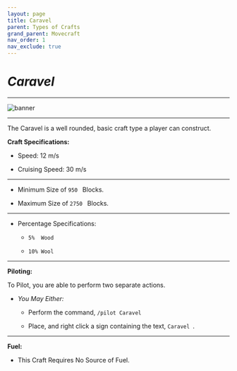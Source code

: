 ```yaml
---
layout: page
title: Caravel
parent: Types of Crafts
grand_parent: Movecraft
nav_order: 1
nav_exclude: true
---
```


# ***Caravel***

---

![banner](https://static.planetminecraft.com/files/resource_media/screenshot/1822/2018-05-29-18-29-07-1527636684_lrg.png)

---

The Caravel is a well rounded, basic craft type a player can construct.

**Craft Specifications:**

- Speed: 12 m/s
  
- Cruising Speed: 30 m/s
  
---

- Minimum Size of  `950 ` Blocks.
  
- Maximum Size of  `2750 ` Blocks.
  
---

- Percentage Specifications:
  
  - `5%  Wood `
  
  - `10% Wool `
    
---

**Piloting:**

To Pilot, you are able to perform two separate actions.
- *You May Either:*
  
    - Perform the command,  `/pilot Caravel `
      
    - Place, and right click a sign containing the text,  `Caravel `.

--- 

**Fuel:**

- This Craft Requires No Source of Fuel.
